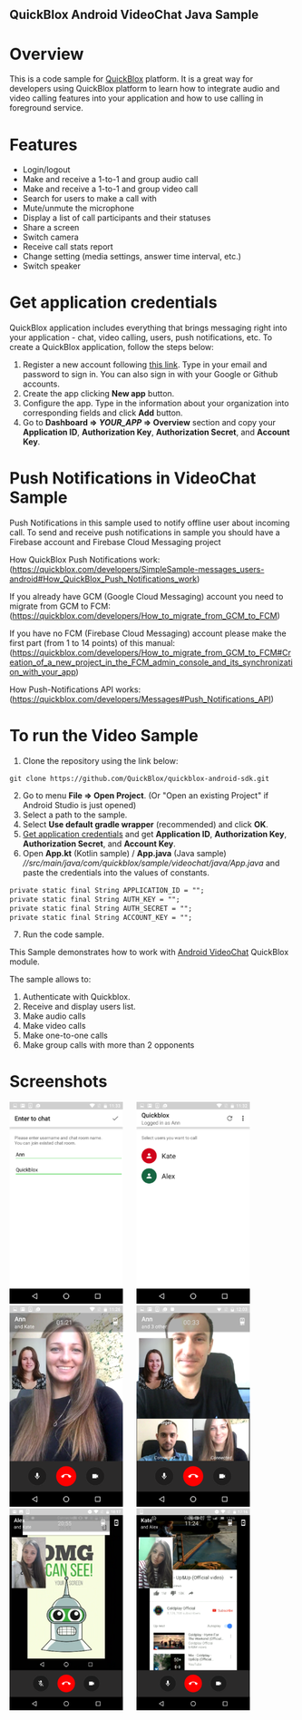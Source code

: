 <h2> QuickBlox Android VideoChat Java Sample </h2>

# Overview

This is a code sample for [QuickBlox](http://quickblox.com/) platform.
It is a great way for developers using QuickBlox platform to learn how to integrate audio and video calling features into your application and how to use calling in foreground service.

# Features 
* Login/logout
* Make and receive a 1-to-1 and group audio call
* Make and receive a 1-to-1 and group video call
* Search for users to make a call with
* Mute/unmute the microphone
* Display a list of call participants and their statuses
* Share a screen
* Switch camera
* Receive call stats report
* Change setting (media settings, answer time interval, etc.)
* Switch speaker
# Get application credentials

QuickBlox application includes everything that brings messaging right into your application - chat, video calling, users, push notifications, etc. To create a     QuickBlox application, follow the steps below:

  1. Register a new account following [this link](https://admin.quickblox.com/signup). Type in your email and password to sign in. You can also sign in with your Google or Github accounts.  
  2. Create the app clicking **New app** button.  
  3. Configure the app. Type in the information about your organization into corresponding fields and click **Add** button.  
  4. Go to **Dashboard => _YOUR_APP_ => Overview** section and copy your **Application ID**, **Authorization Key**, **Authorization Secret**, and **Account Key**.  

# Push Notifications in VideoChat Sample

Push Notifications in this sample used to notify offline user about incoming call.
To send and receive push notifications in sample you should have a Firebase account and Firebase Cloud Messaging project

How QuickBlox Push Notifications work:
(https://quickblox.com/developers/SimpleSample-messages_users-android#How_QuickBlox_Push_Notifications_work)

If you already have GCM (Google Cloud Messaging) account you need to migrate from GCM to FCM:
(https://quickblox.com/developers/How_to_migrate_from_GCM_to_FCM)

If you have no FCM (Firebase Cloud Messaging) account please make the first part (from 1 to 14 points) of this manual:
(https://quickblox.com/developers/How_to_migrate_from_GCM_to_FCM#Creation_of_a_new_project_in_the_FCM_admin_console_and_its_synchronization_with_your_app)

How Push-Notifications API works:
(https://quickblox.com/developers/Messages#Push_Notifications_API)



# To run the Video Sample

  1. Clone the repository using the link below:  

    git clone https://github.com/QuickBlox/quickblox-android-sdk.git

  2. Go to menu **File => Open Project**. (Or "Open an existing Project" if Android Studio is just opened)  
  3. Select a path to the sample.  
  4. Select **Use default gradle wrapper** (recommended) and click **OK**.  
  5. [Get application credentials](#get-application-credentials) and get **Application ID**, **Authorization Key**, **Authorization Secret**, and **Account Key**.  
  6. Open **App.kt** (Kotlin sample) / **App.java** (Java sample)
      *//src/main/java/com/quickblox/sample/videochat/java/App.java*
      and paste the credentials into the values of constants.  

    private static final String APPLICATION_ID = "";
    private static final String AUTH_KEY = "";
    private static final String AUTH_SECRET = "";
    private static final String ACCOUNT_KEY = "";

  7. Run the code sample.


This Sample demonstrates how to work with [Android VideoChat](https://quickblox.com/developers/Sample-webrtc-android) QuickBlox module.

The sample allows to:

1. Authenticate with Quickblox.  
2. Receive and display users list.  
3. Make audio calls  
4. Make video calls  
5. Make one-to-one calls  
6. Make group calls with more than 2 opponents  

# Screenshots

<img src="screenshots/Login.png" width=200 />
&nbsp;&nbsp;&nbsp;&nbsp; <img src="screenshots/Users.png" width=200 />
&nbsp;&nbsp;&nbsp;&nbsp; <img src="screenshots/p2p.png" width=200 />
&nbsp;&nbsp;&nbsp;&nbsp; <img src="screenshots/Group.png" width=200 />
&nbsp;&nbsp;&nbsp;&nbsp; <img src="screenshots/Screenshare_picture.png" width=200 />
&nbsp;&nbsp;&nbsp;&nbsp; <img src="screenshots/Screenshare_youtube.png" width=200 />
